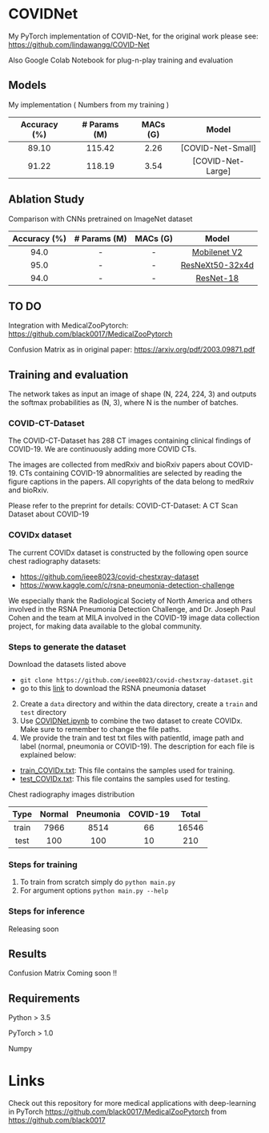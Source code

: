 # COVIDNet
My PyTorch implementation of COVID-Net, for the original work please see: https://github.com/lindawangg/COVID-Net

Also Google Colab Notebook for plug-n-play training and evaluation




## Models 

My implementation ( Numbers from my training )

| Accuracy (%) | # Params (M) | MACs (G) |        Model        |
|:------------:|:------------:|:--------:|:-------------------:|
|   89.10      |     115.42   |   2.26   |   [COVID-Net-Small] |
|   91.22      |     118.19   |   3.54   |   [COVID-Net-Large] |


## Ablation Study
Comparison with CNNs pretrained on ImageNet dataset



| Accuracy (%) | # Params (M) | MACs (G) |        Model        |
|:------------:|:------------:|:--------:|:-------------------:|
|   94.0       |     -   |   -      |   [Mobilenet V2   ](https://drive.google.com/open?id=19J-1bW6wPl7Kmm0pNagehlM1zk9m37VV) |
|   95.0       |     -   |   -      |   [ResNeXt50-32x4d](https://drive.google.com/open?id=1-BLolPNYMVWSY0Xnm8Y8wjQCapXiPnLx) |
|   94.0       |     -   |   -      | [ResNet-18](https://drive.google.com/open?id=1wxo4gkNGyrhR-1PG8Vr1hj65MfSAHOgJ) |


## TO DO

Integration with MedicalZooPytorch: https://github.com/black0017/MedicalZooPytorch 

Confusion Matrix as in original paper: https://arxiv.org/pdf/2003.09871.pdf

## Training and evaluation
The network takes as input an image of shape (N, 224, 224, 3) and outputs the softmax probabilities as (N, 3), where N is the number of batches.

### COVID-CT-Dataset

The COVID-CT-Dataset has 288 CT images containing clinical findings of COVID-19. We are continuously adding more COVID CTs.

The images are collected from medRxiv and bioRxiv papers about COVID-19. CTs containing COVID-19 abnormalities are selected by reading the figure captions in the papers. All copyrights of the data belong to medRxiv and bioRxiv.

Please refer to the preprint for details: COVID-CT-Dataset: A CT Scan Dataset about COVID-19

### COVIDx  dataset 


The current COVIDx dataset is constructed by the following open source chest radiography datasets:
* https://github.com/ieee8023/covid-chestxray-dataset
* https://www.kaggle.com/c/rsna-pneumonia-detection-challenge

We especially thank the Radiological Society of North America and others involved in the RSNA Pneumonia Detection Challenge, and Dr. Joseph Paul Cohen and the team at MILA involved in the COVID-19 image data collection project, for making data available to the global community.

### Steps to generate the dataset

Download the datasets listed above
 * `git clone https://github.com/ieee8023/covid-chestxray-dataset.git`
 * go to this [link](https://www.kaggle.com/c/rsna-pneumonia-detection-challenge/data) to download the RSNA pneumonia dataset
2. Create a `data` directory and within the data directory, create a `train` and `test` directory
3. Use [COVIDNet.ipynb](COVIDNet.ipynb) to combine the two dataset to create COVIDx. Make sure to remember to change the file paths.
4. We provide the train and test txt files with patientId, image path and label (normal, pneumonia or COVID-19). The description for each file is explained below:
 * [train\_COVIDx.txt](train_COVIDx.txt): This file contains the samples used for training.
 * [test\_COVIDx.txt](test_COVIDx.txt): This file contains the samples used for testing.


Chest radiography images distribution

|  Type | Normal | Pneumonia | COVID-19 | Total |
|:-----:|:------:|:---------:|:--------:|:-----:|
| train |  7966  |    8514   |    66    | 16546 |
|  test |   100  |     100   |    10    |   210 |


### Steps for training
1. To train from scratch simply do `python main.py` 
2. For argument options  `python main.py --help` 

### Steps for inference
Releasing soon

## Results
Confusion Matrix Coming soon !!

## Requirements

Python > 3.5

PyTorch > 1.0

Numpy







# Links
Check out this repository for more medical applications with deep-learning in PyTorch
https://github.com/black0017/MedicalZooPytorch from https://github.com/black0017
